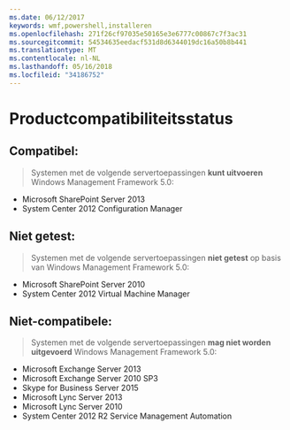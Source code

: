 ```yaml
---
ms.date: 06/12/2017
keywords: wmf,powershell,installeren
ms.openlocfilehash: 271f26cf97035e50165e3e6777c00867c7f3ac31
ms.sourcegitcommit: 54534635eedacf531d8d6344019dc16a50b8b441
ms.translationtype: MT
ms.contentlocale: nl-NL
ms.lasthandoff: 05/16/2018
ms.locfileid: "34186752"
---
```

# <a name="product-compatibility-status"></a>Productcompatibiliteitsstatus

## <a name="compatible"></a>Compatibel:
> Systemen met de volgende servertoepassingen **kunt uitvoeren** Windows Management Framework 5.0:

- Microsoft SharePoint Server 2013
- System Center 2012 Configuration Manager

## <a name="not-tested"></a>Niet getest:
> Systemen met de volgende servertoepassingen **niet getest** op basis van Windows Management Framework 5.0:

- Microsoft SharePoint Server 2010
- System Center 2012 Virtual Machine Manager

## <a name="incompatible"></a>Niet-compatibele:
> Systemen met de volgende servertoepassingen **mag niet worden uitgevoerd** Windows Management Framework 5.0:

- Microsoft Exchange Server 2013
- Microsoft Exchange Server 2010 SP3
- Skype for Business Server 2015
- Microsoft Lync Server 2013
- Microsoft Lync Server 2010
- System Center 2012 R2 Service Management Automation
